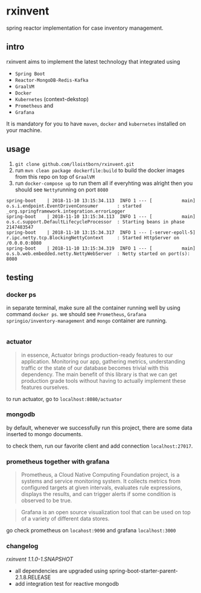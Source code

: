 # rxinvent
spring reactor implementation for case inventory management.

## intro
rxinvent aims to implement the latest technology that integrated using 
- `Spring Boot` 
- `Reactor-MongoDB-Redis-Kafka` 
- `GraalVM` 
- `Docker` 
- `Kubernetes` (context-dekstop)
- `Prometheus` and 
- `Grafana`

It is mandatory for you to have `maven`, `docker` and `kubernetes` installed on your machine.

## usage
1. `git clone github.com/lloistborn/rxinvent.git`
2. run `mvn clean package dockerfile:build` to build the docker images from this repo on top of `GraalVM`
3. run `docker-compose up` to run them all
if everyhting was alright then you should see `Netty`running on port `8080`
```
spring-boot    | 2018-11-10 13:15:34.113  INFO 1 --- [           main] o.s.i.endpoint.EventDrivenConsumer       : started _org.springframework.integration.errorLogger
spring-boot    | 2018-11-10 13:15:34.113  INFO 1 --- [           main] o.s.c.support.DefaultLifecycleProcessor  : Starting beans in phase 2147483547
spring-boot    | 2018-11-10 13:15:34.317  INFO 1 --- [-server-epoll-5] r.ipc.netty.tcp.BlockingNettyContext     : Started HttpServer on /0.0.0.0:8080
spring-boot    | 2018-11-10 13:15:34.319  INFO 1 --- [           main] o.s.b.web.embedded.netty.NettyWebServer  : Netty started on port(s): 8080
```

## testing

### docker ps
in separate terminal, make sure all the container running well by using command `docker ps`. we should see `Prometheus`, `Grafana` `springio/inventory-management` and `mongo` container are running.
```

```

### actuator
> in essence, Actuator brings production-ready features to our application.
Monitoring our app, gathering metrics, understanding traffic or the state of our database becomes trivial with this dependency.
The main benefit of this library is that we can get production grade tools without having to actually implement these features ourselves.

to run actuator, go to `localhost:8080/actuator`

### mongodb
by default, whenever we successfully run this project, there are some data inserted to mongo documents.

to check them, run our favorite client and add connection `localhost:27017`.

### prometheus together with grafana
> Prometheus, a Cloud Native Computing Foundation project, is a systems and service monitoring system. It collects metrics from configured targets at given intervals, evaluates rule expressions, displays the results, and can trigger alerts if some condition is observed to be true.

> Grafana is an open source visualization tool that can be used on top of a variety of different data stores.

go check prometheus on `locahost:9090` and grafana `localhost:3000`

### changelog
*rxinvent 1.1.0-1.SNAPSHOT*

* all dependencies are upgraded using spring-boot-starter-parent-2.1.8.RELEASE
* add integration test for reactive mongodb

